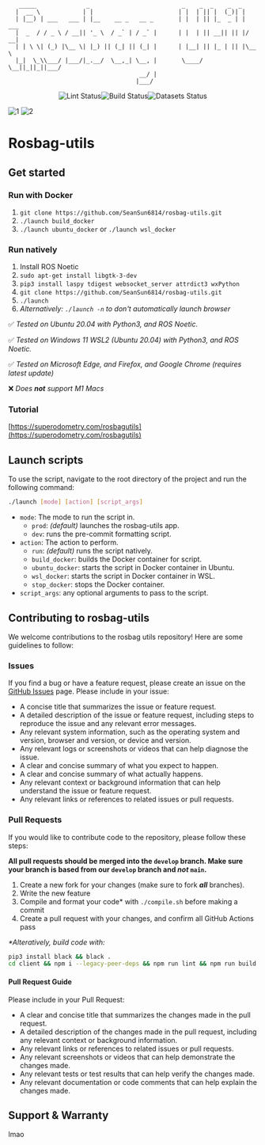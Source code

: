 ```
   _____              _                          _    _  _    _  _
  |  __ \            | |                        | |  | || |  (_)| |
  | |__) | ___   ___ | |__    __ _   __ _       | |  | || |_  _ | | ___
  |  _  / / _ \ / __|| '_ \  / _` | / _` |      | |  | || __|| || |/ __|
  | | \ \| (_) |\__ \| |_) || (_| || (_| |      | |__| || |_ | || |\__ \
  |_|  \_\\___/ |___/|_.__/  \__,_| \__, |       \____/  \__||_||_||___/
                                     __/ |
                                    |___/
```

<p align="center" style="display: flex; justify-content: center;">
  <img src="https://github.com/SeanSun6814/rosbag-utils/actions/workflows/lint.yml/badge.svg" alt="Lint Status">
 <img src="https://github.com/SeanSun6814/rosbag-utils/actions/workflows/build.yml/badge.svg" alt="Build Status">
  <img src="https://github.com/SeanSun6814/rosbag-utils/actions/workflows/datasets.yml/badge.svg" alt="Datasets Status">
    
    
</p>


![1](https://user-images.githubusercontent.com/33432158/214935335-cd55eb9f-0621-4fe9-ad81-3fd05969c80a.png)
![2](https://user-images.githubusercontent.com/33432158/214935344-a193ef27-ee3a-4dfb-8118-df0a229f38c7.png)

# Rosbag-utils

## Get started

### Run with Docker

1. `git clone https://github.com/SeanSun6814/rosbag-utils.git`
2. `./launch build_docker`
3. `./launch ubuntu_docker` or `./launch wsl_docker`

### Run natively

1. Install ROS Noetic
2. `sudo apt-get install libgtk-3-dev`
3. `pip3 install laspy tdigest websocket_server attrdict3 wxPython`
4. `git clone https://github.com/SeanSun6814/rosbag-utils.git`
5. `./launch`
6. _Alternatively: `./launch -n` to don't automatically launch browser_

:white_check_mark: _Tested on Ubuntu 20.04 with Python3, and ROS Noetic._

:white_check_mark: _Tested on Windows 11 WSL2 (Ubuntu 20.04) with Python3, and ROS Noetic._

:white_check_mark: _Tested on Microsoft Edge, and Firefox, and Google Chrome (requires latest update)_

:x: _Does **not** support M1 Macs_

### Tutorial

[https://superodometry.com/rosbagutils](https://superodometry.com/rosbagutils)

## Launch scripts

To use the script, navigate to the root directory of the project and run the following command:

```bash
./launch [mode] [action] [script_args]
```

- `mode`: The mode to run the script in.
    - `prod`: _(default)_ launches the rosbag-utils app.
    - `dev`: runs the pre-commit formatting script.
- `action`: The action to perform. 
    - `run`: _(default)_ runs the script natively.
    - `build_docker`: builds the Docker container for script.
    - `ubuntu_docker`: starts the script in Docker container in Ubuntu.
    - `wsl_docker`: starts the script in Docker container in WSL.
    - `stop_docker`: stops the Docker container.
- `script_args`: any optional arguments to pass to the script.


## Contributing to rosbag-utils

We welcome contributions to the rosbag utils repository! Here are some guidelines to follow:

### Issues
If you find a bug or have a feature request, please create an issue on the [GitHub Issues](https://github.com/SeanSun6814/rosbag-utils/issues) page. Please include in your issue:
- A concise title that summarizes the issue or feature request.
- A detailed description of the issue or feature request, including steps to reproduce the issue and any relevant error messages.
- Any relevant system information, such as the operating system and version, browser and version, or device and version.
- Any relevant logs or screenshots or videos that can help diagnose the issue.
- A clear and concise summary of what you expect to happen.
- A clear and concise summary of what actually happens.
- Any relevant context or background information that can help understand the issue or feature request.
- Any relevant links or references to related issues or pull requests.

### Pull Requests
If you would like to contribute code to the repository, please follow these steps:

**All pull requests should be merged into the `develop` branch. Make sure your branch is based from our `develop` branch and _not_ `main`.**

1. Create a new fork for your changes (make sure to fork **_all_** branches).
2. Write the new feature
3. Compile and format your code* with `./compile.sh` before making a commit
4. Create a pull request with your changes, and confirm all GitHub Actions pass

_*Alteratively, build code with:_
```bash
pip3 install black && black .
cd client && npm i --legacy-peer-deps && npm run lint && npm run build
```

#### Pull Request Guide

Please include in your Pull Request:

- A clear and concise title that summarizes the changes made in the pull request.
- A detailed description of the changes made in the pull request, including any relevant context or background information.
- Any relevant links or references to related issues or pull requests.
- Any relevant screenshots or videos that can help demonstrate the changes made.
- Any relevant tests or test results that can help verify the changes made.
- Any relevant documentation or code comments that can help explain the changes made.

## Support & Warranty

lmao
